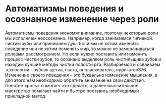 # Автоматизмы поведения и осознанное изменение через роли

Автоматизмы поведения экономят внимание, поэтому некоторые роли мы исполняем неосознанно. Например, когда занимаемся гигиеной: чистим зубы или принимаем душ. Если мы не хотим изменить поведение или не хотим поменять мир, то можно не заморачиваться ролевым рассмотрением. Но если нужно поставить или изменить процесс чистки зубов, то осознано выделяем роль чистильщика зубов и находим лучшие методы чистки полости рта. Разбираемся и осваиваем технологии – зубная щетка, паста, ополаскиватель, ирригатор376. Изменение своего поведения – это буквально изменение мышления, а для этого нам необходимо обратить внимание на свои действия. Понятие «роль» помогает это сделать, а далее мыслительное мастерство помогает найти и быстро поставить необходимый прикладной метод.
